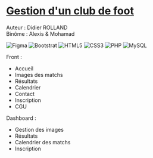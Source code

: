 # [Gestion d'un club de foot](./profile/Doc/club-foot.pdf)
Auteur : Didier ROLLAND <br>
Binôme : Alexis & Mohamad

![Figma](https://img.shields.io/badge/figma-%23F24E1E.svg?style=for-the-badge&logo=figma&logoColor=white) ![Bootstrat](https://img.shields.io/badge/bootstrap-%23563D7C.svg?style=for-the-badge&logo=bootstrap&logoColor=white) ![HTML5](https://img.shields.io/badge/html5-%23E34F26.svg?style=for-the-badge&logo=html5&logoColor=white) ![CSS3](https://img.shields.io/badge/css3-%231572B6.svg?style=for-the-badge&logo=css3&logoColor=white) ![PHP](https://img.shields.io/badge/php-%23777BB4.svg?style=for-the-badge&logo=php&logoColor=white) ![MySQL](https://img.shields.io/badge/mysql-%2300f.svg?style=for-the-badge&logo=mysql&logoColor=white)

Front :
* Accueil
* Images des matchs
* Résultats
* Calendrier
* Contact
* Inscription
* CGU

Dashboard :
* Gestion des images
* Résultats
* Calendrier des matchs
* Inscription
  

